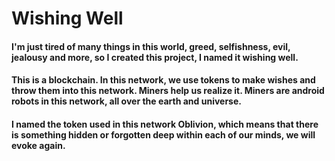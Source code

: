 # Wishing Well

#### I'm just tired of many things in this world, greed, selfishness, evil, jealousy and more, so I created this project, I named it wishing well.
#### This is a blockchain. In this network, we use tokens to make wishes and throw them into this network. Miners help us realize it. Miners are android robots in this network, all over the earth and universe.
#### I named the token used in this network Oblivion, which means that there is something hidden or forgotten deep within each of our minds, we will evoke again.
